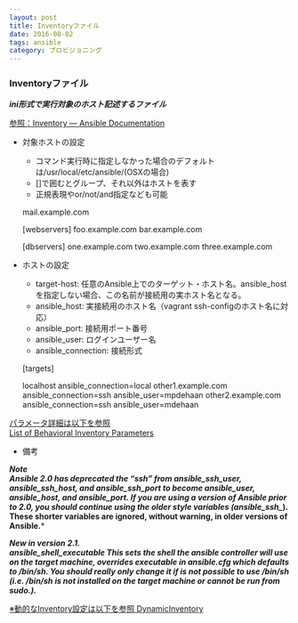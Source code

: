 ```yaml
---
layout: post
title: Inventoryファイル
date: 2016-08-02
tags: ansible
category: プロビジョニング
---
```


### Inventoryファイル

***ini形式で実行対象のホスト記述するファイル***

[参照：Inventory — Ansible Documentation](http://docs.ansible.com/ansible/intro_inventory.html)

- 対象ホストの設定
   - コマンド実行時に指定しなかった場合のデフォルトは/usr/local/etc/ansible/(OSXの場合)
   - []で囲むとグループ、それ以外はホストを表す
   - 正規表現やor/not/and指定なども可能
   
   
    mail.example.com

    [webservers]
    foo.example.com
    bar.example.com

    [dbservers]
    one.example.com
    two.example.com
    three.example.com

- ホストの設定
   - target-host: 任意のAnsible上でのターゲット・ホスト名。ansible_hostを指定しない場合、この名前が接続用の実ホスト名となる。
   - ansible_host: 実接続用のホスト名（vagrant ssh-configのホスト名に対応）
   - ansible_port: 接続用ポート番号
   - ansible_user: ログインユーザー名
   - ansible_connection: 接続形式


    [targets]

    localhost              ansible_connection=local
    other1.example.com     ansible_connection=ssh        ansible_user=mpdehaan
    other2.example.com     ansible_connection=ssh        ansible_user=mdehaan
    
> 
[パラメータ詳細は以下を参照  
List of Behavioral Inventory Parameters](http://docs.ansible.com/ansible/intro_inventory.html#list-of-behavioral-inventory-parameters)  

- 備考
  
 ***Note  
Ansible 2.0 has deprecated the “ssh” from ansible_ssh_user, ansible_ssh_host, and ansible_ssh_port to become ansible_user, ansible_host, and ansible_port. If you are using a version of Ansible prior to 2.0, you should continue using the older style variables (ansible_ssh_*). These shorter variables are ignored, without warning, in older versions of Ansible.***

 ***New in version 2.1.  
ansible_shell_executable
This sets the shell the ansible controller will use on the target machine, overrides executable in ansible.cfg which defaults to /bin/sh. You should really only change it if is not possible to use /bin/sh (i.e. /bin/sh is not installed on the target machine or cannot be run from sudo.).***

 [※動的なInventory設定は以下を参照
 DynamicInventory](http://docs.ansible.com/ansible/intro_dynamic_inventory.html)
